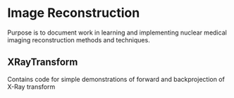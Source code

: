 # __Image Reconstruction__
Purpose is to document work in learning and implementing nuclear medical imaging reconstruction methods and techniques.
## __XRayTransform__
Contains code for simple demonstrations of forward and backprojection of X-Ray transform